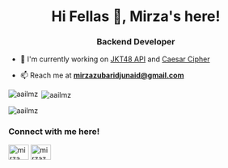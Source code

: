 <h1 align="center">Hi Fellas 👋, Mirza's here!</h1>
<h3 align="center">Backend Developer</h3>

- 🔭 I'm currently working on [JKT48 API](https://github.com/Aailmz/JKT48-API.git) and [Caesar Cipher](https://github.com/Aailmz/Caesar-Cipher.git)

- 📫 Reach me at **mirzazubaridjunaid@gmail.com**

<p><img align="left" src="https://github-readme-stats.vercel.app/api/top-langs?username=aailmz&show_icons=true&locale=en&layout=compact" alt="aailmz" /></p>

<p>&nbsp;<img align="center" src="https://github-readme-stats.vercel.app/api?username=aailmz&show_icons=true&locale=en" alt="aailmz" /></p>

<p><img align="center" src="https://github-readme-streak-stats.herokuapp.com/?user=aailmz&" alt="aailmz" /></p>

<h3 align="left">Connect with me here!</h3>
<p align="left">
<a href="https://linkedin.com/in/mirza zubari djunaid" target="blank"><img align="center" src="https://raw.githubusercontent.com/rahuldkjain/github-profile-readme-generator/master/src/images/icons/Social/linked-in-alt.svg" alt="mirza zubari djunaid" height="30" width="40" /></a>
<a href="https://instagram.com/mirzazubar.id" target="blank"><img align="center" src="https://raw.githubusercontent.com/rahuldkjain/github-profile-readme-generator/master/src/images/icons/Social/instagram.svg" alt="mirzazubar.id" height="30" width="40" /></a>
</p>
